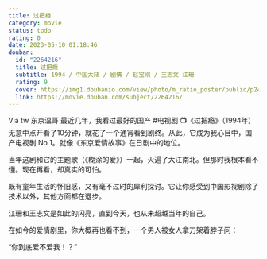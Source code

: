```yaml
---
title: 过把瘾
category: movie
status: todo
rating: 0
date: 2023-05-10 01:18:46
douban:
  id: "2264216"
  title: 过把瘾
  subtitle: 1994 / 中国大陆 / 剧情 / 赵宝刚 / 王志文 江珊
  rating: 9
  cover: https://img1.doubanio.com/view/photo/m_ratio_poster/public/p2425741229.jpg
  link: https://movie.douban.com/subject/2264216/
---
```


Via tw 东京温哥 最近几年，我看过最好的国产 #电视剧
📺《过把瘾》（1994年）
无意中点开看了10分钟，就花了一个通宵看到剧终。从此，它成为我心目中，国产电视剧 No 1。就像《东京爱情故事》在日剧中的地位。

当年这剧和它的主题歌（《糊涂的爱》）一起，火遍了大江南北。但那时我根本看不懂。现在再看，却真实的可怕。

既有童年生活的怀旧感，又有毫不过时的犀利探讨。它让你感受到中国影视剧除了技术以外，其他方面都在退步。

江珊和王志文是如此的闪亮，直到今天，也从未超越当年的自己。

在如今的爱情剧里，你大概再也看不到，一个男人被女人拿刀架着脖子问：

“你到底爱不爱我！？”